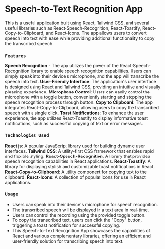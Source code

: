 # Speech-to-Text Recognition App
This is a useful application built using React, Tailwind CSS, and several useful libraries such as React-Speech-Recognition, React-Toastify, React-Copy-to-Clipboard, and React-Icons. The app allows users to convert speech into text with ease while providing additional functionality to copy the transcribed speech.



### `Features`
**Speech Recognition** - The app utilizes the power of the React-Speech-Recognition library to enable speech recognition capabilities. Users can simply speak into their device's microphone, and the app will transcribe the speech into text.
**User-Friendly Interface**: The application's user interface is designed using React and Tailwind CSS, providing an intuitive and visually pleasing experience.
**Microphone Control**: Users can easily control the microphone with a toggle button, conveniently starting and stopping the speech recognition process through button.
**Copy to Clipboard**: The app integrates React-Copy-to-Clipboard, allowing users to copy the transcribed speech with a single click.
**Toast Notifications**: To enhance the user experience, the app utilizes React-Toastify to display informative toast notifications, such as successful copying of text or error messages.


### `Technologies Used`
**React js**: A popular JavaScript library used for building dynamic user interfaces.
**Tailwind CSS**: A utility-first CSS framework that enables rapid and flexible styling.
**React-Speech-Recognition**: A library that provides speech recognition capabilities in React applications.
**React-Toastify**: A library for displaying stylish and customizable toast notifications in React.
**React-Copy-to-Clipboard**: A utility component for copying text to the clipboard.
**React-Icons**: A collection of popular icons for use in React applications.


### `Usage`
- Users can speak into their device's microphone for speech recognition.
- The transcribed speech will be displayed in a text area in real-time.
- Users can control the recording using the provided toggle button.
- To copy the transcribed text, users can click the "Copy" button, triggering a toast notification for successful copying.
- This Speech-to-Text Recognition App showcases the capabilities of React and various complementary libraries, offering an efficient and user-friendly solution for transcribing speech into text.

